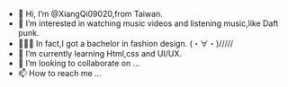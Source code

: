 - 👋 Hi, I’m @XiangQi09020,from Taiwan.
- 👀 I’m interested in watching music videos and listening music,like Daft punk.
- 💁🏻‍♀️ In fact,I got a bachelor in fashion design. (・∀・)/////
- 🌱 I’m currently learning Html,css and UI/UX.
- 💞️ I’m looking to collaborate on ...
- 📫 How to reach me ...

<!---
XiangQi09020/XiangQi09020 is a ✨ special ✨ repository because its `README.md` (this file) appears on your GitHub profile.
You can click the Preview link to take a look at your changes.
--->
